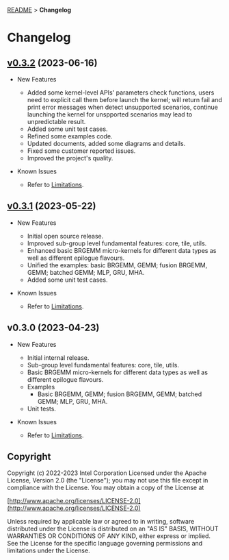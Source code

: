 [README](/README.md) > **Changelog**
# Changelog

## [v0.3.2](https://github.com/intel/xetla/releases/tag/v0.3.2) (2023-06-16)
- New Features
  * Added some kernel-level APIs' parameters check functions, users need to explicit call them before launch the kernel; will return fail and print error messages when detect unsupported scenarios, continue launching the kernel for unspported scenarios may lead to unpredictable result.
  * Added some unit test cases.
  * Refined some examples code.
  * Updated documents, added some diagrams and details.
  * Fixed some customer reported issues.
  * Improved the project's quality.

- Known Issues
    - Refer to [Limitations](/media/docs/limitations.md).

## [v0.3.1](https://github.com/intel/xetla/releases/tag/v0.3.1) (2023-05-22)
- New Features
  * Initial open source release.
  * Improved sub-group level fundamental features: core, tile, utils.
  * Enhanced basic BRGEMM micro-kernels for different data types as well as different epilogue flavours.
  * Unified the examples: basic BRGEMM, GEMM; fusion BRGEMM, GEMM; batched GEMM; MLP, GRU, MHA.
  * Added some unit test cases.

- Known Issues
    - Refer to [Limitations](/media/docs/limitations.md).

## v0.3.0 (2023-04-23)
- New Features
  * Initial internal release.
  * Sub-group level fundamental features: core, tile, utils.
  * Basic BRGEMM micro-kernels for different data types as well as different epilogue flavours.
  * Examples
    * Basic BRGEMM, GEMM; fusion BRGEMM, GEMM; batched GEMM; MLP, GRU, MHA.  
  * Unit tests.
  
- Known Issues
    - Refer to [Limitations](/media/docs/limitations.md).

## Copyright

Copyright (c) 2022-2023 Intel Corporation
Licensed under the Apache License, Version 2.0 (the "License");
you may not use this file except in compliance with the License.
You may obtain a copy of the License at

  [http://www.apache.org/licenses/LICENSE-2.0](http://www.apache.org/licenses/LICENSE-2.0)

Unless required by applicable law or agreed to in writing, software
distributed under the License is distributed on an "AS IS" BASIS,
WITHOUT WARRANTIES OR CONDITIONS OF ANY KIND, either express or implied.
See the License for the specific language governing permissions and
limitations under the License.

